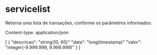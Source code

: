 # servicelist

Retorna uma lista de transações, conforme os parâmetros informados:

Content-type: application/json

[
  {
     "descricao": "string(10, 60)"
     "data": "long(timestamp)"
     "valor": "integer(-9.999.999, 9.999.999)"
  }
]
